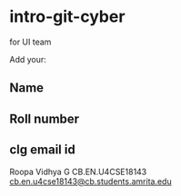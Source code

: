 # intro-git-cyber
for UI team

Add your:

## Name
## Roll number
## clg email id

Roopa Vidhya G
CB.EN.U4CSE18143
cb.en.u4cse18143@cb.students.amrita.edu
